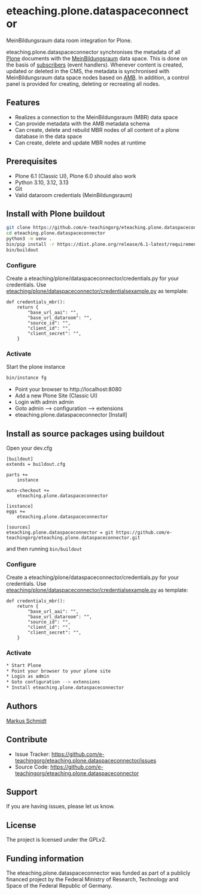 
# eteaching.plone.dataspaceconnector

MeinBildungsraum data room integration for Plone.

eteaching.plone.dataspaceconnector synchronises the metadata of all [Plone](https://plone.org/) documents with the [MeinBildungsraum](https://www.meinbildungsraum.de/) data space. This is done on the basis of [subscribers](https://6.docs.plone.org/backend/subscribers.html) (event handlers). Whenever content is created, updated or deleted in the CMS, the metadata is synchronised with MeinBildungsraum data space nodes based on [AMB](https://dini-ag-kim.github.io/amb/latest/). In addition, a control panel is provided for creating, deleting or recreating all nodes.

## Features

- Realizes a connection to the MeinBildungsraum (MBR) data space
- Can provide metadata with the AMB metadata schema
- Can create, delete and rebuild MBR nodes of all content of a plone database in the data space
- Can create, delete and update MBR nodes at runtime

## Prerequisites

* Plone 6.1 (Classic UI), Plone 6.0 should also work
* Python 3.10, 3.12, 3.13
* Git
* Valid dataroom credentials (MeinBildungsraum)

## Install with Plone buildout

```bash
git clone https://github.com/e-teachingorg/eteaching.plone.dataspaceconnector.git
cd eteaching.plone.dataspaceconnector
python3 -m venv .
bin/pip install -r https://dist.plone.org/release/6.1-latest/requirements.txt
bin/buildout
```

### Configure

Create a eteaching/plone/dataspaceconnector/credentials.py for your credentials. Use [eteaching/plone/dataspaceconnector/credentialsexample.py](https://github.com/e-teachingorg/eteaching.plone.dataspaceconnector/blob/main/src/eteaching/plone/dataspaceconnector/credentialsexample.py) as template:

```python3
def credentials_mbr():
    return {
        "base_url_aai": "",
        "base_url_dataroom": "",
        "source_id": "",
        "client_id": "",
        "client_secret": "",
    }
```

### Activate

Start the plone instance

```bash
bin/instance fg
```
* Point your browser to http://localhost:8080
* Add a new Plone Site (Classic UI)
* Login with admin admin
* Goto admin --> configuration --> extensions
* eteaching.plone.dataspaceconnector [Install]

## Install as source packages using buildout

Open your dev.cfg

```
[buildout]
extends = buildout.cfg

parts +=
    instance

auto-checkout +=
    eteaching.plone.dataspaceconnector

[instance]
eggs +=
    eteaching.plone.dataspaceconnector

[sources]
eteaching.plone.dataspaceconnector = git https://github.com/e-teachingorg/eteaching.plone.dataspaceconnector.git
```

and then running ``bin/buildout``

### Configure

Create a eteaching/plone/dataspaceconnector/credentials.py for your credentials. Use [eteaching/plone/dataspaceconnector/credentialsexample.py](https://github.com/e-teachingorg/eteaching.plone.dataspaceconnector/blob/main/src/eteaching/plone/dataspaceconnector/credentialsexample.py) as template:

```python3
def credentials_mbr():
    return {
        "base_url_aai": "",
        "base_url_dataroom": "",
        "source_id": "",
        "client_id": "",
        "client_secret": "",
    }
```

### Activate

```bash
* Start Plone
* Point your browser to your plone site
* Login as admin
* Goto configuration --> extensions
* Install eteaching.plone.dataspaceconnector
```

## Authors

[Markus Schmidt](https://github.com/Arkusm)

## Contribute

- Issue Tracker: https://github.com/e-teachingorg/eteaching.plone.dataspaceconnector/issues
- Source Code: https://github.com/e-teachingorg/eteaching.plone.dataspaceconnector

## Support

If you are having issues, please let us know.

## License

The project is licensed under the GPLv2.

## Funding information
The eteaching.plone.dataspaceconnector was funded as part of a publicly financed project by the Federal Ministry of Research, Technology and Space of the Federal Republic of Germany.
